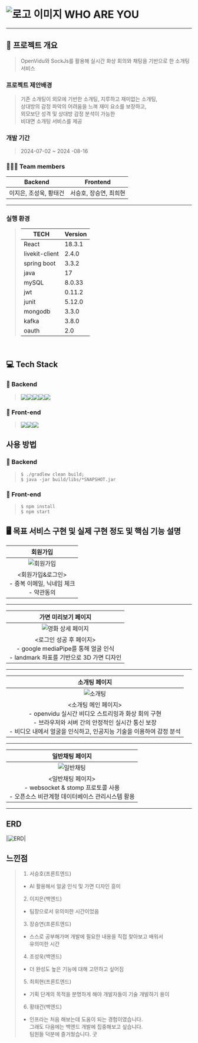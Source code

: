 # ![로고 이미지](/frontend/src/assets/logoimg.jpg) WHO ARE YOU
<hr>

##  🎥 프로젝트 개요
> OpenVidu와 SockJs를 활용해 실시간 화상 회의와 채팅을 기반으로 한 소개팅 서비스

### 프로젝트 제안배경
> 기존 소개팅이 외모에 기반한 소개팅, 지루하고 재미없는 소개팅,<br/> 상대방의 감정 파악의 어려움을 느껴 재미 요소를 보장하고,<br/> 외모보단 성격 및 상대방 감정 분석이 가능한 <br/> 비대면 소개팅 서비스를 제공

### 개발 기간
> 2024-07-02 ~ 2024 -08-16

### 🧑‍🤝‍🧑 Team members 
 |  Backend  | Frontend |
 | --------- | ---------|
 |   이지은, 조성욱, 황태건  |  서승호, 장승연, 최희현   |

<hr>

### 실행 환경 
> |   TECH    | Version  |
> | --------- | ---------|
> |   React  |  18.3.1 |
> |   livekit-client     |  2.4.0  |
> |   spring boot   | 3.3.2  |
> |    java  | 17 |
> |    mySQL  | 8.0.33  |
> |   jwt  | 0.11.2  |
> |   junit | 5.12.0   |
> |   mongodb  | 3.3.0   |
> |   kafka  | 3.8.0   |
> |   oauth  | 2.0   |


</br>

## 💻 Tech Stack
### 🔐 Backend
><img src="https://img.shields.io/badge/java-007396?style=for-the-badge&logo=java&logoColor=white"><img src="https://img.shields.io/badge/mysql-4479A1?style=for-the-badge&logo=mysql&logoColor=white"><img src="https://img.shields.io/badge/mongoDB-47A248?style=for-the-badge&logo=MongoDB&logoColor=white"><img src="https://img.shields.io/badge/spring-6DB33F?style=for-the-badge&logo=spring&logoColor=white"><img src="https://img.shields.io/badge/amazonaws-232F3E?style=for-the-badge&logo=amazonaws&logoColor=white"> 


### 🌅 Front-end
>   <img src="https://img.shields.io/badge/javascript-F7DF1E?style=for-the-badge&logo=javascript&logoColor=black"><img src="https://img.shields.io/badge/react-61DAFB?style=for-the-badge&logo=react&logoColor=black"><img src="https://img.shields.io/badge/bootstrap-7952B3?style=for-the-badge&logo=bootstrap&logoColor=white">  

## 사용 방법
### 🔐 Backend
> ```
> $ ./gradlew clean build;
> $ java -jar build/libs/*SNAPSHOT.jar
> ```
### 🌅 Front-end
> ```
> $ npm install
> $ npm start
> ```


## 🖥️ 목표 서비스 구현 및 실제 구현 정도 및 핵심 기능 설명

|회원가입|
| :---: |
|![회원가입](/frontend/src/assets/signup.png)|
|<회원가입&로그인> <br/> - 중복 이메일, 닉네임 체크 <br /> - 약관동의 |
<hr>

|가면 미리보기 페이지|
| :---: |
|![영화 상세 페이지](/frontend/src/assets/previewpage.png)|
| <로그인 성공 후 페이지> <br /> - google mediaPipe를 통해 얼굴 인식 <br /> - landmark 좌표를 기반으로 3D 가면 디자인 <br />|
<hr>

|소개팅 페이지|
| :---: |
|![소개팅](/frontend/src/assets/mainpage.png)|
| <소개팅 메인 페이지> <br /> - openvidu 실시간 비디오 스트리밍과 화상 회의 구현 <br /> - 브라우저와 서버 간의 안정적인 실시간 통신 보장 <br /> - 비디오 내에서 얼굴을 인식하고, 인공지능 기술을 이용하여 감정 분석 <br />|
<hr>

|일반채팅 페이지|
| :---: |
|![일반채팅](/frontend/src/assets/chat.png)|
| <일반채팅 페이지> <br /> - websocket & stomp 프로토콜 사용 <br /> - 오픈소스 비관계형 데이터베이스 관리시스템 활용 <br />|
<hr>

## ERD
|![ERD](/frontend/src/assets/erd.png)|



## 느낀점
> 1. 서승호(프론트엔드)
> - AI 활용해서 얼굴 인식 및 가면 디자인 흥미
> 2. 이지은(백엔드)
> - 팀장으로서 유의미한 시간이었음
> 3. 장승연(프론트엔드)
> - 스스로 공부해가며 개발에 필요한 내용을 직접 찾아보고 배워서<br/> 유의미한 시간
> 4. 조성욱(백엔드)
> - 더 완성도 높은 기능에 대해 고민하고 싶어짐
> 5. 최희현(프론트엔드)
> - 기획 단계의 목적을 분명하게 해야 개발자들이 기술 개발하기 용이
> 6. 황태건(백엔드)
> - 인프라는 처음 해보는데 도움이 되는 경험이였습니다. <br/>그래도 다음에는 백엔드 개발에 집중해보고 싶습니다.<br/> 팀원들 덕분에 즐거웠습니다. 굿
